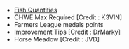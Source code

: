- [Fish Quantities](https://github.com/golmal1965/bigfarm/blob/master/FHWE_Quantities.md)
- CHWE Max Required [Credit : K3VIN]
- Farmers League medals points
- Improvement Tips [Credit : DrMarky]
- Horse Meadow [Credit : JVD]

